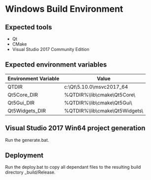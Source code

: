 Windows Build Environment
=========================

Expected tools
--------------

-   Qt
-   CMake
-   Visual Studio 2017 Community Edition

Expected environment variables
------------------------------

| Environment Variable  | Value                         |
|-----------------------|-------------------------------|
| QTDIR                 | c:\Qt\5.10.0\msvc2017_64       |
| Qt5Core_DIR           | %QTDIR%\lib\cmake\Qt5Core\    |
| Qt5Gui_DIR            | %QTDIR%\lib\cmake\Qt5Gui\     |
| Qt5Widgets_DIR        | %QTDIR%\lib\cmake\Qt5Widgets\ |

Visual Studio 2017 Win64 project generation
-------------------------------------------

Run the generate.bat.

Deployment
----------

Run the deploy.bat to copy all dependant files to the resulting build directory _build/Release.
